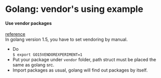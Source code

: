 # Golang: vendor's using example

#### Use vendor packages
[reference](https://docs.google.com/document/d/1Bz5-UB7g2uPBdOx-rw5t9MxJwkfpx90cqG9AFL0JAYo/edit)   
In golang version 1.5, you have to set vendoring by manual.   
* Do   
`$ export GO15VENDOREXPERIMENT=1`
* Put your package under `vendor` folder, path struct must be placed the same as golang src.
* Import packages as usual, golang will find out packages by itself.
